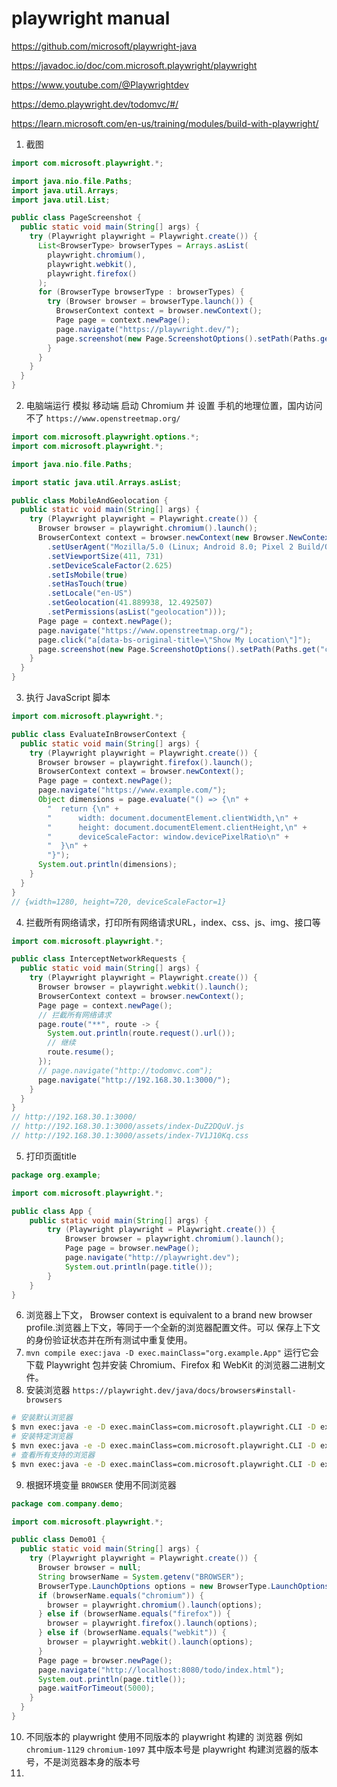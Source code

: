 # playwright manual

https://github.com/microsoft/playwright-java

https://javadoc.io/doc/com.microsoft.playwright/playwright

https://www.youtube.com/@Playwrightdev

https://demo.playwright.dev/todomvc/#/

https://learn.microsoft.com/en-us/training/modules/build-with-playwright/


1. 截图
```java
import com.microsoft.playwright.*;

import java.nio.file.Paths;
import java.util.Arrays;
import java.util.List;

public class PageScreenshot {
  public static void main(String[] args) {
    try (Playwright playwright = Playwright.create()) {
      List<BrowserType> browserTypes = Arrays.asList(
        playwright.chromium(),
        playwright.webkit(),
        playwright.firefox()
      );
      for (BrowserType browserType : browserTypes) {
        try (Browser browser = browserType.launch()) {
          BrowserContext context = browser.newContext();
          Page page = context.newPage();
          page.navigate("https://playwright.dev/");
          page.screenshot(new Page.ScreenshotOptions().setPath(Paths.get("screenshot-" + browserType.name() + ".png")));
        }
      }
    }
  }
}
```
2. 电脑端运行 模拟 移动端 启动 Chromium 并 设置 手机的地理位置，国内访问不了 `https://www.openstreetmap.org/`
```java
import com.microsoft.playwright.options.*;
import com.microsoft.playwright.*;

import java.nio.file.Paths;

import static java.util.Arrays.asList;

public class MobileAndGeolocation {
  public static void main(String[] args) {
    try (Playwright playwright = Playwright.create()) {
      Browser browser = playwright.chromium().launch();
      BrowserContext context = browser.newContext(new Browser.NewContextOptions()
        .setUserAgent("Mozilla/5.0 (Linux; Android 8.0; Pixel 2 Build/OPD3.170816.012) AppleWebKit/537.36 (KHTML, like Gecko) Chrome/75.0.3765.0 Mobile Safari/537.36")
        .setViewportSize(411, 731)
        .setDeviceScaleFactor(2.625)
        .setIsMobile(true)
        .setHasTouch(true)
        .setLocale("en-US")
        .setGeolocation(41.889938, 12.492507)
        .setPermissions(asList("geolocation")));
      Page page = context.newPage();
      page.navigate("https://www.openstreetmap.org/");
      page.click("a[data-bs-original-title=\"Show My Location\"]");
      page.screenshot(new Page.ScreenshotOptions().setPath(Paths.get("colosseum-pixel2.png")));
    }
  }
}
```
3. 执行 JavaScript 脚本
```java
import com.microsoft.playwright.*;

public class EvaluateInBrowserContext {
  public static void main(String[] args) {
    try (Playwright playwright = Playwright.create()) {
      Browser browser = playwright.firefox().launch();
      BrowserContext context = browser.newContext();
      Page page = context.newPage();
      page.navigate("https://www.example.com/");
      Object dimensions = page.evaluate("() => {\n" +
        "  return {\n" +
        "      width: document.documentElement.clientWidth,\n" +
        "      height: document.documentElement.clientHeight,\n" +
        "      deviceScaleFactor: window.devicePixelRatio\n" +
        "  }\n" +
        "}");
      System.out.println(dimensions);
    }
  }
}
// {width=1280, height=720, deviceScaleFactor=1}
```
4. 拦截所有网络请求，打印所有网络请求URL，index、css、js、img、接口等
```java
import com.microsoft.playwright.*;

public class InterceptNetworkRequests {
  public static void main(String[] args) {
    try (Playwright playwright = Playwright.create()) {
      Browser browser = playwright.webkit().launch();
      BrowserContext context = browser.newContext();
      Page page = context.newPage();
      // 拦截所有网络请求
      page.route("**", route -> {
        System.out.println(route.request().url());
        // 继续
        route.resume();
      });
      // page.navigate("http://todomvc.com");
      page.navigate("http://192.168.30.1:3000/");
    }
  }
}
// http://192.168.30.1:3000/
// http://192.168.30.1:3000/assets/index-DuZ2DQuV.js
// http://192.168.30.1:3000/assets/index-7V1J10Kq.css
```
5. 打印页面title
```java
package org.example;

import com.microsoft.playwright.*;

public class App {
    public static void main(String[] args) {
        try (Playwright playwright = Playwright.create()) {
            Browser browser = playwright.chromium().launch();
            Page page = browser.newPage();
            page.navigate("http://playwright.dev");
            System.out.println(page.title());
        }
    }
}
```
6. 浏览器上下文， Browser context is equivalent to a brand new browser profile.浏览器上下文，等同于一个全新的浏览器配置文件。可以 保存上下文的身份验证状态并在所有测试中重复使用。
7. `mvn compile exec:java -D exec.mainClass="org.example.App"` 运行它会下载 Playwright 包并安装 Chromium、Firefox 和 WebKit 的浏览器二进制文件。
8. 安装浏览器 `https://playwright.dev/java/docs/browsers#install-browsers`
```bash
# 安装默认浏览器
$ mvn exec:java -e -D exec.mainClass=com.microsoft.playwright.CLI -D exec.args="install"
# 安装特定浏览器
$ mvn exec:java -e -D exec.mainClass=com.microsoft.playwright.CLI -D exec.args="install webkit"
# 查看所有支持的浏览器
$ mvn exec:java -e -D exec.mainClass=com.microsoft.playwright.CLI -D exec.args="install --help"
```
9. 根据环境变量 `BROWSER` 使用不同浏览器
```java
package com.company.demo;

import com.microsoft.playwright.*;

public class Demo01 {
  public static void main(String[] args) {
    try (Playwright playwright = Playwright.create()) {
      Browser browser = null;
      String browserName = System.getenv("BROWSER");
      BrowserType.LaunchOptions options = new BrowserType.LaunchOptions().setHeadless(false);
      if (browserName.equals("chromium")) {
        browser = playwright.chromium().launch(options);
      } else if (browserName.equals("firefox")) {
        browser = playwright.firefox().launch(options);
      } else if (browserName.equals("webkit")) {
        browser = playwright.webkit().launch(options);
      }
      Page page = browser.newPage();
      page.navigate("http://localhost:8080/todo/index.html");
      System.out.println(page.title());
      page.waitForTimeout(5000);
    }
  }
}
```
10. 不同版本的 playwright 使用不同版本的 playwright 构建的 浏览器 例如 `chromium-1129` `chromium-1097` 其中版本号是 playwright 构建浏览器的版本号，不是浏览器本身的版本号
11. 
